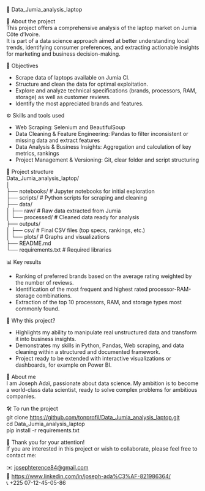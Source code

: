 🚀 Data_Jumia_analysis_laptop

📌 About the project  
This project offers a comprehensive analysis of the laptop market on Jumia Côte d’Ivoire.  
It is part of a data science approach aimed at better understanding local trends, identifying consumer preferences, and extracting actionable insights for marketing and business decision-making.

🎯 Objectives  
- Scrape data of laptops available on Jumia CI.  
- Structure and clean the data for optimal exploitation.  
- Explore and analyze technical specifications (brands, processors, RAM, storage) as well as customer reviews.  
- Identify the most appreciated brands and features.

⚙️ Skills and tools used  
- Web Scraping: Selenium and BeautifulSoup  
- Data Cleaning & Feature Engineering: Pandas to filter inconsistent or missing data and extract features  
- Data Analysis & Business Insights: Aggregation and calculation of key metrics, rankings  
- Project Management & Versioning: Git, clear folder and script structuring  

📂 Project structure  
Data_Jumia_analysis_laptop/  
│  
├── notebooks/           # Jupyter notebooks for initial exploration  
├── scripts/             # Python scripts for scraping and cleaning  
├── data/  
│   ├── raw/             # Raw data extracted from Jumia  
│   └── processed/       # Cleaned data ready for analysis  
├── outputs/  
│   ├── csv/             # Final CSV files (top specs, rankings, etc.)  
│   └── plots/           # Graphs and visualizations  
├── README.md  
└── requirements.txt     # Required libraries  

📊 Key results  
- Ranking of preferred brands based on the average rating weighted by the number of reviews.  
- Identification of the most frequent and highest rated processor-RAM-storage combinations.  
- Extraction of the top 10 processors, RAM, and storage types most commonly found.

🚀 Why this project?  
- Highlights my ability to manipulate real unstructured data and transform it into business insights.  
- Demonstrates my skills in Python, Pandas, Web scraping, and data cleaning within a structured and documented framework.  
- Project ready to be extended with interactive visualizations or dashboards, for example on Power BI.

💼 About me  
I am Joseph Adaï, passionate about data science. My ambition is to become a world-class data scientist, ready to solve complex problems for ambitious companies.

🛠️ To run the project  
git clone https://github.com/tonprofil/Data_Jumia_analysis_laptop.git  
cd Data_Jumia_analysis_laptop  
pip install -r requirements.txt  

🙌 Thank you for your attention!  
If you are interested in this project or wish to collaborate, please feel free to contact me:  

✉️ josephterence84@gmail.com  
🔗 https://www.linkedin.com/in/joseph-ada%C3%AF-821986364/  
📞 +225 07-12-45-05-86  


